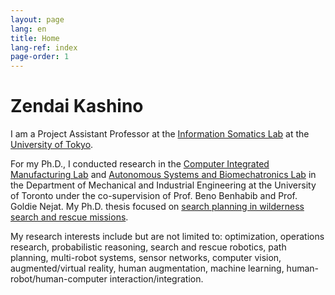 ```yaml
---
layout: page
lang: en
title: Home 
lang-ref: index
page-order: 1
---
```


# Zendai Kashino

I am a Project Assistant Professor at the [Information Somatics Lab](https://star.rcast.u-tokyo.ac.jp/en/) at the [University of Tokyo](https://www.u-tokyo.ac.jp/en/). 

For my Ph.D., I conducted research in the [Computer Integrated Manufacturing Lab](https://cimlab.mie.utoronto.ca/) and [Autonomous Systems and Biomechatronics Lab](http://asblab.mie.utoronto.ca/) in the Department of Mechanical and Industrial Engineering at the University of Toronto under the co-supervision of Prof. Beno Benhabib and Prof. Goldie Nejat. 
My Ph.D. thesis focused on [search planning in wilderness search and rescue missions](../AutonomousWiSAR).

My research interests include but are not limited to: optimization, operations research, probabilistic reasoning, search and rescue robotics, path planning, multi-robot systems, sensor networks, computer vision, augmented/virtual reality, human augmentation, machine learning, human-robot/human-computer interaction/integration.
